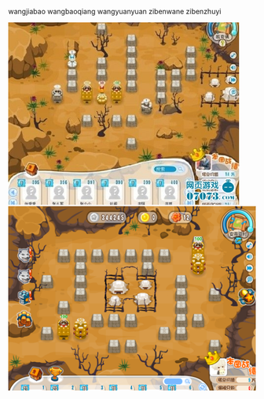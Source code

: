 wangjiabao
wangbaoqiang
wangyuanyuan
zibenwane
zibenzhuyi

![pic](./pic/凯奇镇.jpg)
![pic2](./pic/安蒂亚村.png)
